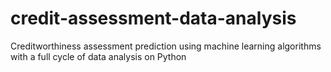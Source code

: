 # credit-assessment-data-analysis
Creditworthiness assessment prediction using machine learning algorithms with a full cycle of data analysis on Python
